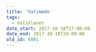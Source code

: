 ```yaml
---
title: 'Vatimøde'
tags:
  - Vatiklanet
date_start: 2017-10-18T17:00:00
date_end: 2017-10-18T20:00:00
old_id: 6881
---
```

